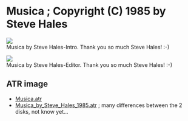 # Musica ; Copyright (C) 1985 by Steve Hales  
  
![](attachments/Musica.jpg)  
Musica by Steve Hales-Intro. Thank you so much Steve Hales! :-)  
  
![](attachments/Editor.jpg)  
Musica by Steve Hales-Editor. Thank you so much Steve Hales! :-)  
  
## ATR image  
- [Musica.atr](attachments/Musica.atr)  
- [Musica_by_Steve_Hales_1985.atr](attachments/Musica_by_Steve_Hales_1985.atr) ; many differences between the 2 disks, not know yet...  
